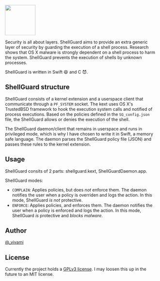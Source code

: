 <img src="http://cl.ly/fSwN/logo_large.png" width="100">

Security is all about layers. ShellGuard aims to provide an extra generic layer of security by guarding the execution of a shell process. Research shows that OS X malware is strongly dependent on a shell process to harm the system. ShellGuard prevents the execution of shells by unknown processes.

ShellGuard is written in Swift :smile: and C :smiling_imp:.


## ShellGuard structure
ShellGuard consists of a kernel extension and a userspace client that communicate through a `PF_SYSTEM` socket. The kext uses OS X's TrustedBSD framework to hook the execution system calls and notified of process executions. Based on the policies defined in the `SG_config.json` file, the ShellGuard allows or denies the execution of the shell.

The ShellGuard daemon/client that remains in userspace and runs in privileged mode, which is why I have chosen to write it in Swift, a memory safe language. The daemon parses the ShellGuard policy file (JSON) and passes these rules to the kernel extension.


## Usage
ShellGuard consits of 2 parts: shellguard.kext, ShellGuardDaemon.app.

ShellGuard modes:
- `COMPLAIN`: Applies policies, but does _not_ enforce them. The daemon notifies the user when a policy is overriden and logs the action. In this mode, ShellGuard _is not_ protective.
- `ENFORCE`: Applies policies, and enforces them. The daemon notifies the user when a policy is enforced and logs the action. In this mode, ShellGuard _is_ protective and _blocks malware_.


## Author
[@_vivami](https://twitter.com/_vivami)

## License
Currently the project holds a [GPLv3 license](http://choosealicense.com/licenses/gpl-3.0/). I may loosen this up in the future to an MIT license.

